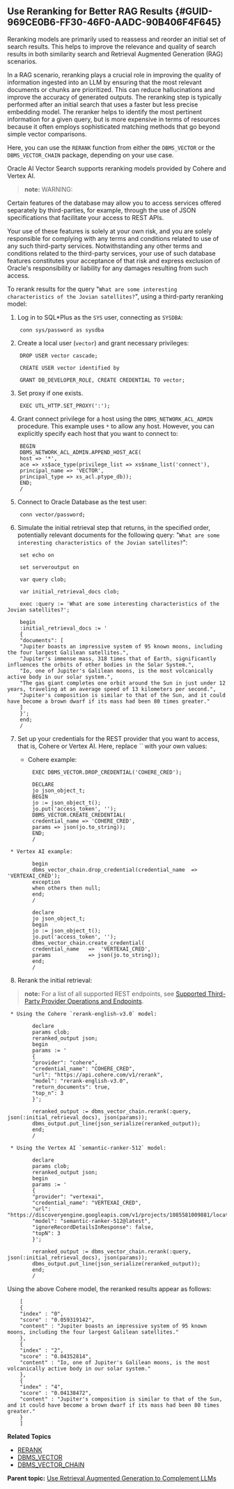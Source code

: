 ## Use Reranking for Better RAG Results {#GUID-969CE0B6-FF30-46F0-AADC-90B406F4F645}

Reranking models are primarily used to reassess and reorder an initial set of search results. This helps to improve the relevance and quality of search results in both similarity search and Retrieval Augmented Generation (RAG) scenarios.

In a RAG scenario, reranking plays a crucial role in improving the quality of information ingested into an LLM by ensuring that the most relevant documents or chunks are prioritized. This can reduce hallucinations and improve the accuracy of generated outputs. The reranking step is typically performed after an initial search that uses a faster but less precise embedding model. The reranker helps to identify the most pertinent information for a given query, but is more expensive in terms of resources because it often employs sophisticated matching methods that go beyond simple vector comparisons.

Here, you can use the `RERANK` function from either the `DBMS_VECTOR` or the `DBMS_VECTOR_CHAIN` package, depending on your use case. 

Oracle AI Vector Search supports reranking models provided by Cohere and Vertex AI.

> **note:** WARNING: 

Certain features of the database may allow you to access services offered separately by third-parties, for example, through the use of JSON specifications that facilitate your access to REST APIs. 

Your use of these features is solely at your own risk, and you are solely responsible for complying with any terms and conditions related to use of any such third-party services. Notwithstanding any other terms and conditions related to the third-party services, your use of such database features constitutes your acceptance of that risk and express exclusion of Oracle's responsibility or liability for any damages resulting from such access.

To rerank results for the query "`What are some interesting characteristics of the Jovian satellites?`", using a third-party reranking model: 

  1. Log in to SQL*Plus as the `SYS` user, connecting as `SYSDBA`:
```
    conn sys/password as sysdba
```
    

  2. Create a local user (`vector`) and grant necessary privileges:
```
    DROP USER vector cascade;
```
```
    CREATE USER vector identified by
```
```
    GRANT DB_DEVELOPER_ROLE, CREATE CREDENTIAL TO vector;
```
    

  3. Set proxy if one exists.
```
    EXEC UTL_HTTP.SET_PROXY(':');
```
    

  4. Grant connect privilege for a host using the `DBMS_NETWORK_ACL_ADMIN` procedure. This example uses `*` to allow any host. However, you can explicitly specify each host that you want to connect to:
```
    BEGIN
    DBMS_NETWORK_ACL_ADMIN.APPEND_HOST_ACE(
    host => '*',
    ace => xs$ace_type(privilege_list => xs$name_list('connect'),
    principal_name => 'VECTOR',
    principal_type => xs_acl.ptype_db));
    END;
    /
```
    

  5. Connect to Oracle Database as the test user:
```
    conn vector/password;
```
    

  6. Simulate the initial retrieval step that returns, in the specified order, potentially relevant documents for the following query: "`What are some interesting characteristics of the Jovian satellites?`":
```
    set echo on
    
    set serveroutput on
    
    var query clob;
    
    var initial_retrieval_docs clob;
    
    exec :query := 'What are some interesting characteristics of the Jovian satellites?';
    
    begin
    :initial_retrieval_docs := '
    {
    "documents": [
    "Jupiter boasts an impressive system of 95 known moons, including the four largest Galilean satellites.",
    "Jupiter's immense mass, 318 times that of Earth, significantly influences the orbits of other bodies in the Solar System.",
    "Io, one of Jupiter's Galilean moons, is the most volcanically active body in our solar system.",
    "The gas giant completes one orbit around the Sun in just under 12 years, traveling at an average speed of 13 kilometers per second.",
    "Jupiter's composition is similar to that of the Sun, and it could have become a brown dwarf if its mass had been 80 times greater."
    ]
    }';
    end;
    /
```
    

  7. Set up your credentials for the REST provider that you want to access, that is, Cohere or Vertex AI. Here, replace *``*  with your own values:

     * Cohere example:
```
        EXEC DBMS_VECTOR.DROP_CREDENTIAL('COHERE_CRED');
        
        DECLARE
        jo json_object_t;
        BEGIN
        jo := json_object_t();
        jo.put('access_token', '');
        DBMS_VECTOR.CREATE_CREDENTIAL(
        credential_name => 'COHERE_CRED',
        params => json(jo.to_string));
        END;
        /
```
        

     * Vertex AI example:
```
        begin
        dbms_vector_chain.drop_credential(credential_name  => 'VERTEXAI_CRED');
        exception
        when others then null;
        end;
        /
        
        declare
        jo json_object_t;
        begin
        jo := json_object_t();
        jo.put('access_token', '');
        dbms_vector_chain.create_credential(
        credential_name   =>  'VERTEXAI_CRED',
        params            => json(jo.to_string));
        end;
        /
```
        

  8. Rerank the initial retrieval:

> **note:** For a list of all supported REST endpoints, see [Supported Third-Party Provider Operations and Endpoints](supported-third-party-provider-operations-and-endpoints.md#GUID-BE3EE403-CD10-4708-A15F-EFB1FA69DF09). 

     * Using the Cohere `rerank-english-v3.0` model: 
```
        declare
        params clob;
        reranked_output json;
        begin
        params := '
        {
        "provider": "cohere",
        "credential_name": "COHERE_CRED",
        "url": "https://api.cohere.com/v1/rerank",
        "model": "rerank-english-v3.0",
        "return_documents": true,
        "top_n": 3
        }';
        
        reranked_output := dbms_vector_chain.rerank(:query, json(:initial_retrieval_docs), json(params));
        dbms_output.put_line(json_serialize(reranked_output));
        end;
        /
```
        

     * Using the Vertex AI `semantic-ranker-512` model: 
```
        declare
        params clob;
        reranked_output json;
        begin
        params := '
        {
        "provider": "vertexai",
        "credential_name": "VERTEXAI_CRED",
        "url": "https://discoveryengine.googleapis.com/v1/projects/1085581009881/locations/global/rankingConfigs/default_ranking_config:rank",
        "model": "semantic-ranker-512@latest",
        "ignoreRecordDetailsInResponse": false,
        "topN": 3
        }';
        
        reranked_output := dbms_vector_chain.rerank(:query, json(:initial_retrieval_docs), json(params));
        dbms_output.put_line(json_serialize(reranked_output));
        end;
        /
```
        




Using the above Cohere model, the reranked results appear as follows:
```
    [
    {
    "index" : "0",
    "score" : "0.059319142",
    "content" : "Jupiter boasts an impressive system of 95 known moons, including the four largest Galilean satellites."
    },
    {
    "index" : "2",
    "score" : "0.04352814",
    "content" : "Io, one of Jupiter's Galilean moons, is the most volcanically active body in our solar system."
    },
    {
    "index" : "4",
    "score" : "0.04138472",
    "content" : "Jupiter's composition is similar to that of the Sun, and it could have become a brown dwarf if its mass had been 80 times greater."
    }
    ]
```
    

**Related Topics**

  * [RERANK](rerank-dbms_vector_chain.md#GUID-08B0E5EE-B097-43CD-828C-05D45B70157D)
  * [DBMS_VECTOR](dbms_vector-vecse.md#GUID-829230F9-BD1E-41F9-BAAB-5D3C3E52FC12)
  * [DBMS_VECTOR_CHAIN](dbms_vector_chain-vecse.md#GUID-A09FF69E-FCCB-4EDA-B7E4-B02A11359504)



**Parent topic:** [Use Retrieval Augmented Generation to Complement LLMs](use-retrieval-augmented-generation-complement-llms.md)

